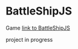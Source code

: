 # BattleShipJS
Game
[link to BattleShipJS](http://cihatata.me/battleshipJavascript/battleship.html)

project in progress
